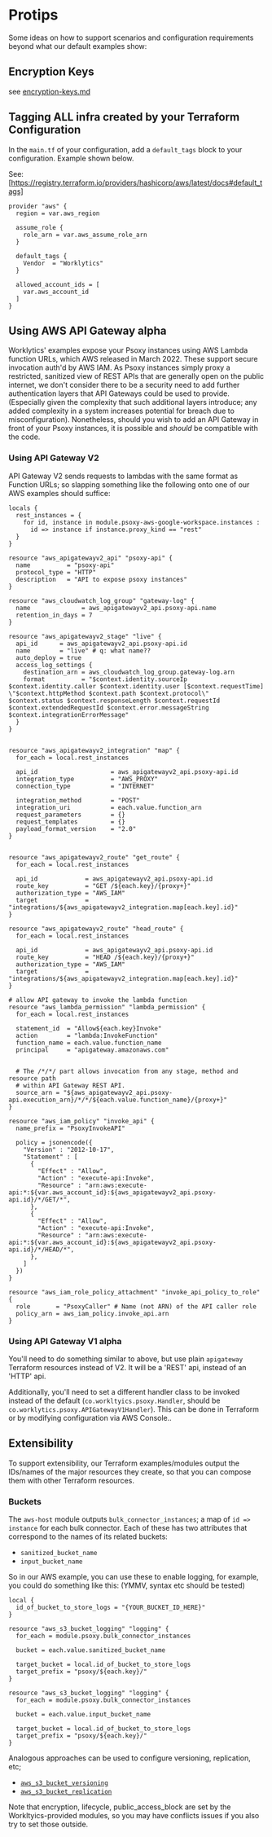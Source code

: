 # Protips

Some ideas on how to support scenarios and configuration requirements beyond what our default
examples show:


## Encryption Keys
see [encryption-keys.md](encryption-keys.md)

## Tagging ALL infra created by your Terraform Configuration

In the `main.tf` of your configuration, add a `default_tags` block to your configuration. Example
shown below.

See: [https://registry.terraform.io/providers/hashicorp/aws/latest/docs#default_tags]

```hcl
provider "aws" {
  region = var.aws_region

  assume_role {
    role_arn = var.aws_assume_role_arn
  }

  default_tags {
    Vendor  = "Worklytics"
  }

  allowed_account_ids = [
    var.aws_account_id
  ]
}
```

## Using AWS API Gateway **alpha**

Worklytics' examples expose your Psoxy instances using AWS Lambda function URLs, which AWS released
in March 2022. These support secure invocation auth'd by AWS IAM. As Psoxy instances simply proxy
a restricted, sanitized view of REST APIs that are generally open on the public internet, we don't
consider there to be a security need to add further authentication layers that API Gateways could
be used to provide. (Especially given the complexity that such additional layers introduce; any
added complexity in a system increases potential for breach due to misconfiguration). Nonetheless,
should you wish to add an API Gateway in front of your Psoxy instances, it is possible and *should*
be compatible with the code.

### Using API Gateway V2
API Gateway V2 sends requests to lambdas with the same format as Function URLs; so slapping something
like the following onto one of our AWS examples should suffice:

```hcl
locals {
  rest_instances = {
    for id, instance in module.psoxy-aws-google-workspace.instances :
      id => instance if instance.proxy_kind == "rest"
  }
}

resource "aws_apigatewayv2_api" "psoxy-api" {
  name          = "psoxy-api"
  protocol_type = "HTTP"
  description   = "API to expose psoxy instances"
}

resource "aws_cloudwatch_log_group" "gateway-log" {
  name              = aws_apigatewayv2_api.psoxy-api.name
  retention_in_days = 7
}

resource "aws_apigatewayv2_stage" "live" {
  api_id      = aws_apigatewayv2_api.psoxy-api.id
  name        = "live" # q: what name??
  auto_deploy = true
  access_log_settings {
    destination_arn = aws_cloudwatch_log_group.gateway-log.arn
    format          = "$context.identity.sourceIp $context.identity.caller $context.identity.user [$context.requestTime] \"$context.httpMethod $context.path $context.protocol\" $context.status $context.responseLength $context.requestId $context.extendedRequestId $context.error.messageString $context.integrationErrorMessage"
  }
}


resource "aws_apigatewayv2_integration" "map" {
  for_each = local.rest_instances

  api_id                    = aws_apigatewayv2_api.psoxy-api.id
  integration_type          = "AWS_PROXY"
  connection_type           = "INTERNET"

  integration_method        = "POST"
  integration_uri           = each.value.function_arn
  request_parameters        = {}
  request_templates         = {}
  payload_format_version    = "2.0"
}


resource "aws_apigatewayv2_route" "get_route" {
  for_each = local.rest_instances

  api_id             = aws_apigatewayv2_api.psoxy-api.id
  route_key          = "GET /${each.key}/{proxy+}"
  authorization_type = "AWS_IAM"
  target             = "integrations/${aws_apigatewayv2_integration.map[each.key].id}"
}

resource "aws_apigatewayv2_route" "head_route" {
  for_each = local.rest_instances

  api_id             = aws_apigatewayv2_api.psoxy-api.id
  route_key          = "HEAD /${each.key}/{proxy+}"
  authorization_type = "AWS_IAM"
  target             = "integrations/${aws_apigatewayv2_integration.map[each.key].id}"
}

# allow API gateway to invoke the lambda function
resource "aws_lambda_permission" "lambda_permission" {
  for_each = local.rest_instances

  statement_id  = "Allow${each.key}Invoke"
  action        = "lambda:InvokeFunction"
  function_name = each.value.function_name
  principal     = "apigateway.amazonaws.com"


  # The /*/*/ part allows invocation from any stage, method and resource path
  # within API Gateway REST API.
  source_arn = "${aws_apigatewayv2_api.psoxy-api.execution_arn}/*/*/${each.value.function_name}/{proxy+}"
}

resource "aws_iam_policy" "invoke_api" {
  name_prefix = "PsoxyInvokeAPI"

  policy = jsonencode({
    "Version" : "2012-10-17",
    "Statement" : [
      {
        "Effect" : "Allow",
        "Action" : "execute-api:Invoke",
        "Resource" : "arn:aws:execute-api:*:${var.aws_account_id}:${aws_apigatewayv2_api.psoxy-api.id}/*/GET/*",
      },
      {
        "Effect" : "Allow",
        "Action" : "execute-api:Invoke",
        "Resource" : "arn:aws:execute-api:*:${var.aws_account_id}:${aws_apigatewayv2_api.psoxy-api.id}/*/HEAD/*",
      },
    ]
  })
}

resource "aws_iam_role_policy_attachment" "invoke_api_policy_to_role" {
  role       = "PsoxyCaller" # Name (not ARN) of the API caller role
  policy_arn = aws_iam_policy.invoke_api.arn
}

```

### Using API Gateway V1 **alpha**

You'll need to do something similar to above, but use plain `apigateway` Terraform resources instead
of V2. It will be a 'REST' api, instead of an 'HTTP' api.

Additionally, you'll need to set a different handler class to be invoked instead of the default
(`co.workltyics.psoxy.Handler`, should be `co.worklytics.psoxy.APIGatewayV1Handler`). This can be
done in Terraform or by modifying configuration via AWS Console..

## Extensibility

To support extensibility, our Terraform examples/modules output the IDs/names of the major resources they create, so
that you can compose them with other Terraform resources.

### Buckets

The `aws-host` module outputs `bulk_connector_instances`; a map of `id => instance` for each bulk connector. Each of
these has two attributes that correspond to the names of its related buckets:
  - `sanitized_bucket_name`
  - `input_bucket_name`

So in our AWS example, you can use these to enable logging, for example, you could do something like this: (YMMV, syntax
etc should be tested)

```hcl
local {
  id_of_bucket_to_store_logs = "{YOUR_BUCKET_ID_HERE}"
}

resource "aws_s3_bucket_logging" "logging" {
  for_each = module.psoxy.bulk_connector_instances

  bucket = each.value.sanitized_bucket_name

  target_bucket = local.id_of_bucket_to_store_logs
  target_prefix = "psoxy/${each.key}/"
}

resource "aws_s3_bucket_logging" "logging" {
  for_each = module.psoxy.bulk_connector_instances

  bucket = each.value.input_bucket_name

  target_bucket = local.id_of_bucket_to_store_logs
  target_prefix = "psoxy/${each.key}/"
}
```

Analogous approaches can be used to configure versioning, replication, etc;
  - [`aws_s3_bucket_versioning`](https://registry.terraform.io/providers/hashicorp/aws/latest/docs/resources/s3_bucket_versioning)
  - [`aws_s3_bucket_replication`](https://registry.terraform.io/providers/hashicorp/aws/latest/docs/resources/s3_bucket_replication)

Note that encryption, lifecycle, public_access_block are set by the Workltyics-provided modules, so you may have
conflicts issues if you also try to set those outside.







